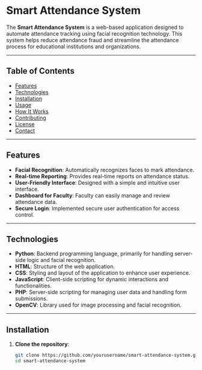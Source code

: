 # Smart Attendance System

The **Smart Attendance System** is a web-based application designed to automate attendance tracking using facial recognition technology. This system helps reduce attendance fraud and streamline the attendance process for educational institutions and organizations.

---

## Table of Contents

- [Features](#features)
- [Technologies](#technologies)
- [Installation](#installation)
- [Usage](#usage)
- [How It Works](#how-it-works)
- [Contributing](#contributing)
- [License](#license)
- [Contact](#contact)

---

## Features

- **Facial Recognition**: Automatically recognizes faces to mark attendance.
- **Real-time Reporting**: Provides real-time reports on attendance status.
- **User-Friendly Interface**: Designed with a simple and intuitive user interface.
- **Dashboard for Faculty**: Faculty can easily manage and review attendance data.
- **Secure Login**: Implemented secure user authentication for access control.

---

## Technologies

- **Python**: Backend programming language, primarily for handling server-side logic and facial recognition.
- **HTML**: Structure of the web application.
- **CSS**: Styling and layout of the application to enhance user experience.
- **JavaScript**: Client-side scripting for dynamic interactions and functionalities.
- **PHP**: Server-side scripting for managing user data and handling form submissions.
- **OpenCV**: Library used for image processing and facial recognition.

---

## Installation

1. **Clone the repository**:
   ```bash
   git clone https://github.com/yourusername/smart-attendance-system.git
   cd smart-attendance-system
